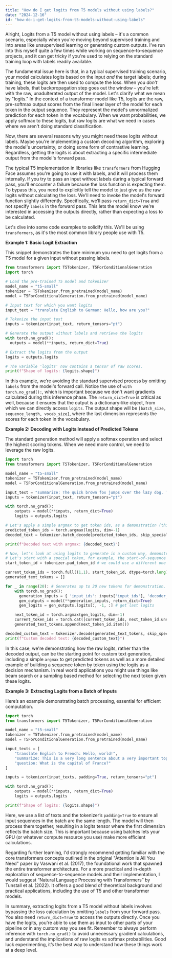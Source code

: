 ```yaml
---
title: "How do I get logits from T5 models without using labels?"
date: "2024-12-16"
id: "how-do-i-get-logits-from-t5-models-without-using-labels"
---
```


Alright,  Logits from a T5 model without using labels – it's a common scenario, especially when you're moving beyond supervised training and into areas like unsupervised learning or generating custom outputs. I’ve run into this myself quite a few times while working on sequence-to-sequence projects, and it can get tricky if you're used to relying on the standard training loop with labels readily available.

The fundamental issue here is that, in a typical supervised training scenario, your model calculates logits based on the input *and* the target labels; during training, these logits are then used to compute the loss. When you *don’t* have labels, that backpropagation step goes out the window – you're left with the raw, unadulterated output of the model. Let's clarify what we mean by "logits." In the context of a transformer model like T5, logits are the raw, pre-softmax output scores from the final linear layer of the model for each token in the output sequence. They represent the model's unnormalized prediction for each token in the vocabulary. When we want probabilities, we apply softmax to these logits, but raw logits are what we need in cases where we aren't doing standard classification.

Now, there are several reasons why you might need these logits without labels. Maybe you're implementing a custom decoding algorithm, exploring the model's uncertainty, or doing some form of contrastive learning. Regardless, getting the logits is about extracting a specific intermediate output from the model's forward pass.

The typical T5 implementation in libraries like `transformers` from Hugging Face assumes you're going to use it with labels, and it will process them internally. If you try to pass an input without labels during a typical forward pass, you’ll encounter a failure because the loss function is expecting them. To bypass this, you need to explicitly tell the model to just give us the raw logits without calculating the loss. We'll need to invoke the model's forward function slightly differently. Specifically, we’ll pass `return_dict=True` and not specify `labels` in the forward pass. This lets the model know we're interested in accessing the outputs directly, rather than expecting a loss to be calculated.

Let's dive into some code examples to solidify this. We'll be using `transformers`, as it's the most common library people use with T5.

**Example 1: Basic Logit Extraction**

This snippet demonstrates the bare minimum you need to get logits from a T5 model for a given input without passing labels.

```python
from transformers import T5Tokenizer, T5ForConditionalGeneration
import torch

# Load the pre-trained T5 model and tokenizer
model_name = "t5-small"
tokenizer = T5Tokenizer.from_pretrained(model_name)
model = T5ForConditionalGeneration.from_pretrained(model_name)

# Input text for which you want logits
input_text = "translate English to German: Hello, how are you?"

# Tokenize the input text
inputs = tokenizer(input_text, return_tensors="pt")

# Generate the output without labels and retrieve the logits
with torch.no_grad():
  outputs = model(**inputs, return_dict=True)

# Extract the logits from the output
logits = outputs.logits

# The variable 'logits' now contains a tensor of raw scores.
print(f"Shape of logits: {logits.shape}")
```

In this example, we’re avoiding the standard supervised process by omitting `labels` from the model's forward call. Notice the use of `with torch.no_grad():`, which is important because we don't want gradients calculated during this inference phase. The `return_dict=True` is critical as well, because it ensures that the output is a dictionary-like object, from which we can directly access `logits`. The output shape will be `[batch_size, sequence_length, vocab_size]`, where the last dimension represents the scores for each token in the vocabulary.

**Example 2: Decoding with Logits Instead of Predicted Tokens**

The standard generation method will apply a softmax operation and select the highest scoring tokens. When we need more control, we need to leverage the raw logits.

```python
import torch
from transformers import T5Tokenizer, T5ForConditionalGeneration

model_name = "t5-small"
tokenizer = T5Tokenizer.from_pretrained(model_name)
model = T5ForConditionalGeneration.from_pretrained(model_name)

input_text = "summarize: The quick brown fox jumps over the lazy dog. The lazy dog wakes up and chases the fox."
inputs = tokenizer(input_text, return_tensors="pt")

with torch.no_grad():
    outputs = model(**inputs, return_dict=True)
    logits = outputs.logits

# Let's apply a simple argmax to get token ids, as a demonstration (this is a less flexible approach)
predicted_token_ids = torch.argmax(logits, dim=-1)
decoded_text = tokenizer.batch_decode(predicted_token_ids, skip_special_tokens=True)

print(f"Decoded text with argmax: {decoded_text}")

# Now, let's look at using logits to generate in a custom way, demonstrating a more advanced technique:
# Let's start with a special token, for example, the start-of-sequence token.
start_token_id = tokenizer.pad_token_id # we could use a different one here too

current_token_ids = torch.full((1,1), start_token_id, dtype=torch.long)  # Initialize with a start-of-sequence token.
generated_text_tokens = []

for _ in range(20): # Generates up to 20 new tokens for demonstration.
    with torch.no_grad():
      generation_inputs = { 'input_ids': inputs['input_ids'], 'decoder_input_ids': current_token_ids }
      gen_outputs = model(**generation_inputs, return_dict=True)
      gen_logits = gen_outputs.logits[:, -1, :] # get last logits

    next_token_id = torch.argmax(gen_logits, dim=-1)
    current_token_ids = torch.cat([current_token_ids, next_token_id.unsqueeze(1)], dim=1)
    generated_text_tokens.append(next_token_id.item())

decoded_custom_text = tokenizer.decode(generated_text_tokens, skip_special_tokens=True)
print(f"Custom decoded text: {decoded_custom_text}")
```

In this case, we're demonstrating how the raw logits, rather than the decoded output, can be the starting point for custom text generation, including a simple `argmax` to get predicted tokens as well as a more detailed example of building a sequence token by token using the logits as a decision mechanism. In real world applications you might use things like beam search or a sampling based method for selecting the next token given these logits.

**Example 3: Extracting Logits from a Batch of Inputs**

Here’s an example demonstrating batch processing, essential for efficient computation.

```python
import torch
from transformers import T5Tokenizer, T5ForConditionalGeneration

model_name = "t5-small"
tokenizer = T5Tokenizer.from_pretrained(model_name)
model = T5ForConditionalGeneration.from_pretrained(model_name)

input_texts = [
    "translate English to French: Hello, world!",
    "summarize: This is a very long sentence about a very important topic, but let's make it shorter.",
    "question: What is the capital of France?"
]

inputs = tokenizer(input_texts, padding=True, return_tensors="pt")

with torch.no_grad():
    outputs = model(**inputs, return_dict=True)
    logits = outputs.logits

print(f"Shape of logits: {logits.shape}")
```

Here, we use a list of texts and the tokenizer’s `padding=True` to ensure all input sequences in the batch are the same length. The model will then process them together, resulting in a logits tensor where the first dimension reflects the batch size. This is important because using batches lets your GPU (or whatever compute resource you use) make more efficient calculations.

Regarding further learning, I'd strongly recommend getting familiar with the core transformers concepts outlined in the original "Attention is All You Need" paper by Vaswani et al. (2017), the foundational work that spawned the entire transformer architecture. For a more practical and in-depth exploration of sequence-to-sequence models and their implementation, I would suggest “Natural Language Processing with Transformers” by Tunstall et al. (2022). It offers a good blend of theoretical background and practical applications, including the use of T5 and other transformer models.

In summary, extracting logits from a T5 model without labels involves bypassing the loss calculation by omitting `labels` from your forward pass. You also need `return_dict=True` to access the outputs directly. Once you have the logits, you're able to use them as input to other parts of your pipeline or in any custom way you see fit. Remember to always perform inference with `torch.no_grad()` to avoid unnecessary gradient calculations, and understand the implications of raw logits vs softmax probabilities. Good luck experimenting, it’s the best way to understand how these things work at a deep level.
